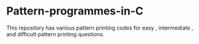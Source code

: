 # Pattern-programmes-in-C
This repository has various pattern printing codes for easy , intermediate , and difficult  pattern printing questions.
